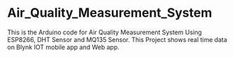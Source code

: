 # Air_Quality_Measurement_System
This is the Arduino code for Air Quality Measurement System Using ESP8266, DHT Sensor and MQ135 Sensor. 
This Project shows real time data on Blynk IOT mobile app and Web app.

